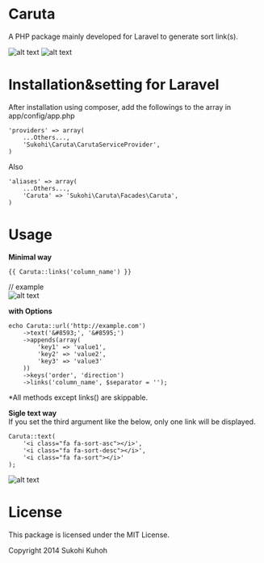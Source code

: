 Caruta
=====

A PHP package mainly developed for Laravel to generate sort link(s).

![alt text](http://i.imgur.com/qT8TjJn.png)
![alt text](http://i.imgur.com/5RerRSA.png)  

Installation&setting for Laravel
====

After installation using composer, add the followings to the array in  app/config/app.php

    'providers' => array(  
        ...Others...,  
        'Sukohi\Caruta\CarutaServiceProvider', 
    )

Also

    'aliases' => array(  
        ...Others...,  
        'Caruta' => 'Sukohi\Caruta\Facades\Caruta',
    )

Usage
====
**Minimal way**  
    
    {{ Caruta::links('column_name') }}
// example  
![alt text](http://i.imgur.com/qT8TjJn.png)  

**with Options**

    echo Caruta::url('http://example.com')  
        ->text('&#8593;', '&#8595;')  
        ->appends(array(
			'key1' => 'value1',  
			'key2' => 'value2',  
			'key3' => 'value3'  
		))
		->keys('order', 'direction')
		->links('column_name', $separator = ''); 

*All methods except links() are skippable.

**Sigle text way**  
If you set the third argument like the below, only one link will be displayed.  

    Caruta::text(
        '<i class="fa fa-sort-asc"></i>',  
        '<i class="fa fa-sort-desc"></i>',  
        '<i class="fa fa-sort"></i>'
    );

![alt text](http://i.imgur.com/5RerRSA.png)  

License
====
This package is licensed under the MIT License.

Copyright 2014 Sukohi Kuhoh